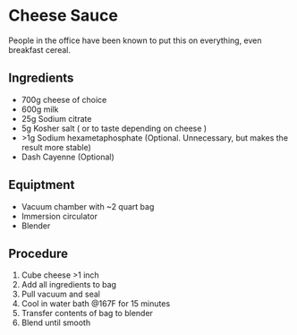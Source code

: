 # Cheese Sauce

People in the office have been known to put this on everything, even breakfast cereal.
 
## Ingredients
* 700g cheese of choice
* 600g milk
* 25g Sodium citrate
* 5g Kosher salt ( or to taste depending on cheese )
* \>1g Sodium hexametaphosphate (Optional. Unnecessary, but makes the result more stable)
* Dash Cayenne (Optional)

## Equiptment
* Vacuum chamber with ~2 quart bag
* Immersion circulator
* Blender

## Procedure
1. Cube cheese \>1 inch
1. Add all ingredients to bag
1. Pull vacuum and seal 
1. Cool in water bath @167F for 15 minutes
1. Transfer contents of bag to blender
1. Blend until smooth
